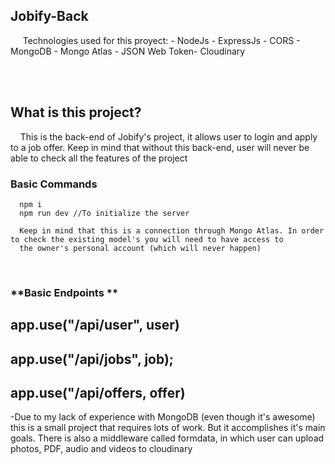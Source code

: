 ## **Jobify-Back**

&nbsp;&nbsp;&nbsp;&nbsp; Technologies used for this proyect: - NodeJs - ExpressJs - CORS - MongoDB - Mongo Atlas - JSON Web Token- Cloudinary

<br /> <br />

## **What is this project?**

&nbsp;&nbsp;&nbsp;&nbsp;This is the back-end of Jobify's project, it allows user to login and apply to a job offer.
Keep in mind that without this back-end, user will never be able to check all the features of the project


### **Basic Commands**
       
      npm i 
      npm run dev //To initialize the server
      
      Keep in mind that this is a connection through Mongo Atlas. In order to check the existing model's you will need to have access to 
      the owner's personal account (which will never happen)

 <br />
 
 ### **Basic Endpoints **
 
 ## app.use("/api/user", user) 
 ## app.use("/api/jobs", job);
 ## app.use("/api/offers, offer)
 
-Due to my lack of experience with MongoDB (even though it's awesome) this is a small project that requires lots of work. But it accomplishes it's main goals. 
There is also a middleware called formdata, in which user can upload photos, PDF, audio and videos to cloudinary


